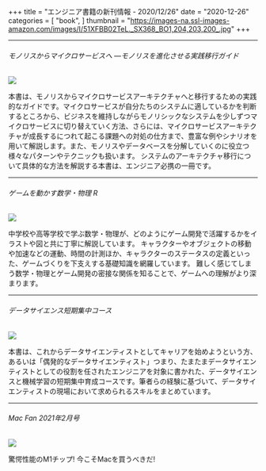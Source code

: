 +++
title = "エンジニア書籍の新刊情報 - 2020/12/26"
date = "2020-12-26"
categories = [
    "book",
]
thumbnail = "https://images-na.ssl-images-amazon.com/images/I/51XFBB02TeL._SX368_BO1,204,203,200_.jpg"
+++

---

###### モノリスからマイクロサービスへ ―モノリスを進化させる実践移行ガイド
<a target="_blank"  href="https://www.amazon.co.jp/gp/product/4873119316/ref=as_li_tl?ie=UTF8&camp=247&creative=1211&creativeASIN=4873119316&linkCode=as2&tag=antena02-22&linkId=72e3ec4a97b549c58d8049d6fe983954"><img border="0" src="//ws-fe.amazon-adsystem.com/widgets/q?_encoding=UTF8&MarketPlace=JP&ASIN=4873119316&ServiceVersion=20070822&ID=AsinImage&WS=1&Format=_SL250_&tag=antena02-22" ></a><img src="//ir-jp.amazon-adsystem.com/e/ir?t=antena02-22&l=am2&o=9&a=4873119316" width="1" height="1" border="0" alt="" style="border:none !important; margin:0px !important;" />

本書は、モノリスからマイクロサービスアーキテクチャへと移行するための実践的なガイドです。マイクロサービスが自分たちのシステムに適しているかを判断するところから、ビジネスを維持しながらモノリシックなシステムを少しずつマイクロサービスに切り替えていく方法、さらには、マイクロサービスアーキテクチャが成長するにつれて起こる課題への対処の仕方まで、豊富な例やシナリオを用いて解説します。また、モノリスやデータベースを分解していくのに役立つ様々なパターンやテクニックも扱います。
システムのアーキテクチャ移行について具体的な方法を解説する本書は、エンジニア必携の一冊です。

---

###### ゲームを動かす数学・物理 R
<a target="_blank"  href="https://www.amazon.co.jp/gp/product/4862464947/ref=as_li_tl?ie=UTF8&camp=247&creative=1211&creativeASIN=4862464947&linkCode=as2&tag=antena02-22&linkId=bf10bf58d9df17f34d3136e9f0fe8df0"><img border="0" src="//ws-fe.amazon-adsystem.com/widgets/q?_encoding=UTF8&MarketPlace=JP&ASIN=4862464947&ServiceVersion=20070822&ID=AsinImage&WS=1&Format=_SL250_&tag=antena02-22" ></a><img src="//ir-jp.amazon-adsystem.com/e/ir?t=antena02-22&l=am2&o=9&a=4862464947" width="1" height="1" border="0" alt="" style="border:none !important; margin:0px !important;" />

中学校や高等学校で学ぶ数学・物理が、どのようにゲーム開発で活躍するかをイラストや図と共に丁寧に解説しています。
キャラクターやオブジェクトの移動や加速などの運動、時間の計測ほか、キャラクターのステータスの定義といった、ゲームづくりを下支えする基礎知識を網羅しています。
難しく感じてしまう数学・物理とゲーム開発の密接な関係を知ることで、ゲームへの理解がより深まります。

---

###### データサイエンス短期集中コース
<a target="_blank"  href="https://www.amazon.co.jp/gp/product/4274224988/ref=as_li_tl?ie=UTF8&camp=247&creative=1211&creativeASIN=4274224988&linkCode=as2&tag=antena02-22&linkId=d530badf75a66326668a4fb071294373"><img border="0" src="//ws-fe.amazon-adsystem.com/widgets/q?_encoding=UTF8&MarketPlace=JP&ASIN=4274224988&ServiceVersion=20070822&ID=AsinImage&WS=1&Format=_SL250_&tag=antena02-22" ></a><img src="//ir-jp.amazon-adsystem.com/e/ir?t=antena02-22&l=am2&o=9&a=4274224988" width="1" height="1" border="0" alt="" style="border:none !important; margin:0px !important;" />

本書は、これからデータサイエンティストとしてキャリアを始めようという方、あるいは「偶発的なデータサイエンティスト」つまり、たまたまデータサイエンティストとしての役割を任されたエンジニアを対象に書かれた、データサイエンスと機械学習の短期集中育成コースです。筆者らの経験に基づいて、データサイエンティストの現場において求められるスキルをまとめています。

---

###### Mac Fan 2021年2月号
<a target="_blank"  href="https://www.amazon.co.jp/gp/product/B08P4T15V5/ref=as_li_tl?ie=UTF8&camp=247&creative=1211&creativeASIN=B08P4T15V5&linkCode=as2&tag=antena02-22&linkId=662aad9dd6b9fdf843138a93d836382e"><img border="0" src="//ws-fe.amazon-adsystem.com/widgets/q?_encoding=UTF8&MarketPlace=JP&ASIN=B08P4T15V5&ServiceVersion=20070822&ID=AsinImage&WS=1&Format=_SL250_&tag=antena02-22" ></a><img src="//ir-jp.amazon-adsystem.com/e/ir?t=antena02-22&l=am2&o=9&a=B08P4T15V5" width="1" height="1" border="0" alt="" style="border:none !important; margin:0px !important;" />

驚愕性能のM1チップ! 今こそMacを買うべきだ!
